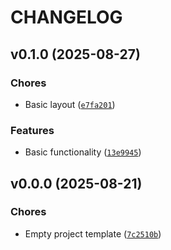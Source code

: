 # CHANGELOG


## v0.1.0 (2025-08-27)

### Chores

- Basic layout
  ([`e7fa201`](https://github.com/MicaelJarniac/builder-io/commit/e7fa20195a800bb7d11acea7174cd82aea517100))

### Features

- Basic functionality
  ([`13e9945`](https://github.com/MicaelJarniac/builder-io/commit/13e9945d6aaa1d5287253a7ce841aeb19f521296))


## v0.0.0 (2025-08-21)

### Chores

- Empty project template
  ([`7c2510b`](https://github.com/MicaelJarniac/builder-io/commit/7c2510bf916f0ec6d16285231d1be6e787dde034))
